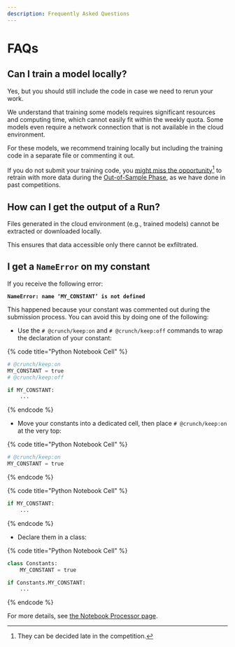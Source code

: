 ```yaml
---
description: Frequently Asked Questions
---
```


# FAQs

## Can I train a model locally?

Yes, but you should still include the code in case we need to rerun your work.

We understand that training some models requires significant resources and computing time, which cannot easily fit within the weekly quota. Some models even require a network connection that is not available in the cloud environment.

For these models, we recommend training locally but including the training code in a separate file or commenting it out.

If you do not submit your training code, you [might miss the opportunity](#user-content-fn-1)[^1] to retrain with more data during the [Out-of-Sample Phase](../other/glossary.md#out-of-sample-phase), as we have done in past competitions.

## How can I get the output of a Run?

Files generated in the cloud environment (e.g., trained models) cannot be extracted or downloaded locally.

This ensures that data accessible only there cannot be exfiltrated.

## I get a `NameError` on my constant

If you receive the following error:

<pre><code><strong>NameError: name ‘MY_CONSTANT’ is not defined
</strong></code></pre>

This happened because your constant was commented out during the submission process. You can avoid this by doing one of the following:

* Use the `# @crunch/keep:on` and `# @crunch/keep:off` commands to wrap the declaration of your constant:

{% code title="Python Notebook Cell" %}
```python
# @crunch/keep:on
MY_CONSTANT = true
# @crunch/keep:off

if MY_CONSTANT:
    ...
```
{% endcode %}

* Move your constants into a dedicated cell, then place `# @crunch/keep:on` at the very top:

{% code title="Python Notebook Cell" %}
```python
# @crunch/keep:on
MY_CONSTANT = true
```
{% endcode %}

{% code title="Python Notebook Cell" %}
```python
if MY_CONSTANT:
    ...
```
{% endcode %}

* Declare them in a class:

{% code title="Python Notebook Cell" %}
```python
class Constants:
    MY_CONSTANT = true

if Constants.MY_CONSTANT:
    ...
```
{% endcode %}

For more details, see [the Notebook Processor page](../competitions/participate/notebook-processor.md#automatic-line-commenting).

[^1]: They can be decided late in the competition.
